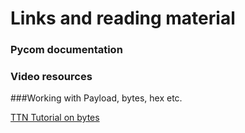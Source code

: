 # Links and reading material




### Pycom documentation



### Video resources




###Working with Payload, bytes, hex etc.

[TTN Tutorial on bytes](https://www.thethingsnetwork.org/docs/devices/bytes.html)	
	
	


	
	
	